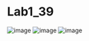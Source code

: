 # Lab1_39
![image](https://user-images.githubusercontent.com/58682991/95347100-582c6b00-08de-11eb-9f43-d54a9f60b4b8.png)
![image](https://user-images.githubusercontent.com/58682991/95347295-8d38bd80-08de-11eb-9ff1-197c319606dc.png)
![image](https://user-images.githubusercontent.com/58682991/95347393-a6da0500-08de-11eb-9d1e-159ab9c0844d.png)
